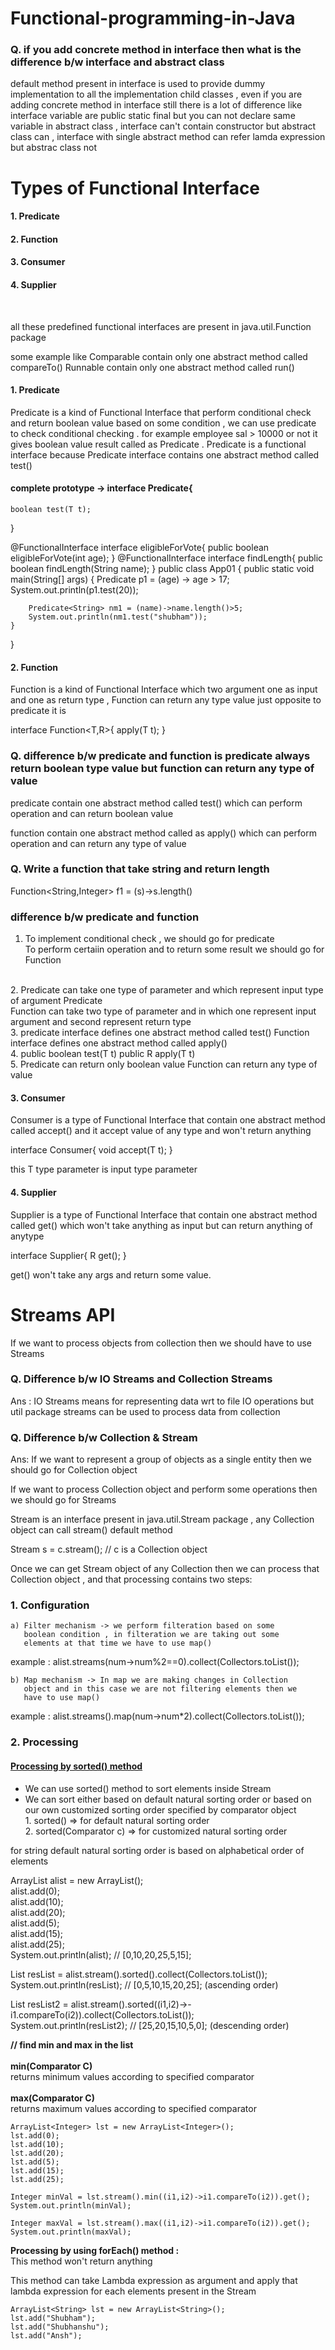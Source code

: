 # Functional-programming-in-Java

### <b> Q. if you add concrete method in interface then what is the difference b/w interface and abstract class<br></b>
default method present in interface is used to provide dummy 
implementation to all the implementation child classes , even if you are 
adding concrete method in interface still there is a lot of difference 
like interface variable are public static final but you can not declare 
same variable in abstract class , interface can't contain constructor but 
abstract class can , interface with single abstract method can refer lamda 
expression but abstrac class not

# Types of Functional Interface<br>
#### 1. Predicate <br>
#### 2. Function <br>
#### 3. Consumer <br>
#### 4. Supplier <br>
<br>

all these predefined functional interfaces are present in java.util.Function
package 

some example like Comparable contain only one abstract method called 
compareTo()
Runnable contain only one abstract method called run()


#### 1. Predicate
Predicate is a kind of Functional Interface that perform conditional check
and return boolean value based on some condition , we can use predicate 
to check conditional checking . for example employee sal > 10000 or not it 
gives boolean value result called as Predicate . Predicate is a functional 
interface because Predicate interface contains one abstract method called 
test() 

#### complete prototype -> interface Predicate<T>{
	boolean test(T t);
}

@FunctionalInterface
interface eligibleForVote{
	public boolean eligibleForVote(int age);
}
@FunctionalInterface
interface findLength{
	public boolean findLength(String name);
}
public class App01 {
	public static void main(String[] args) {
		Predicate<Integer> p1 = (age) -> age > 17;
		System.out.println(p1.test(20));
		
		Predicate<String> nm1 = (name)->name.length()>5;
		System.out.println(nm1.test("shubham"));
	}
}

#### 2. Function
Function is a kind of Functional Interface which two argument one as 
input and one as return type , Function can return any type value just 
opposite to predicate it is

interface Function<T,R>{
	<R> apply(T t);	
}

### <b> Q. difference b/w predicate and function is predicate always return boolean type value but function can return any type of value </b>

predicate contain one abstract method called test() which can perform 
operation and can return boolean value

function contain one abstract method called as apply() which can perform 
operation and can return any type of value


### <b> Q. Write a function that take string and return length </b>

Function<String,Integer> f1 = (s)->s.length()


### <b> difference b/w predicate and function </b>
1. To implement conditional check , we should go for predicate
   <br>
   To perform certaiin operation and to return some result we should go 
   for Function
<br>
2. Predicate can take one type of parameter and which represent input type 
   of argument Predicate<T>
   <br>
   Function can take two type of parameter and in which one represent 
   input argument and second represent return type
<br>
3. predicate interface defines one abstract method called test()
   Function interface defines one abstract method called apply()
<br>
4. public boolean test(T t)
   public R apply(T t)
<br>
5. Predicate can return only boolean value
   Function can return any type of value


#### <b> 3. Consumer </b>
Consumer is a type of Functional Interface that contain one abstract method 
called accept() and it accept value of any type and won't return anything

interface Consumer<T>{
	void accept(T t);
}

this T type parameter is input type parameter

#### <b> 4. Supplier </b>
Supplier is a type of Functional Interface that contain one abstract method 
called get() which won't take anything as input but can return anything of 
anytype

interface Supplier<R>{
	R get();
}

get() won't take any args and return some value.

# Streams API<br>
If we want to process objects from collection then we should have to use 
Streams

### <b>  Q. Difference b/w IO Streams and Collection Streams<br> </b>
Ans : IO Streams means for representing data wrt to file IO operations
but util package streams can be used to process data from collection

### <b> Q. Difference b/w Collection & Stream<br> </b>
Ans: If we want to represent a group of objects as a single entity then we 
should go for Collection object

If we want to process Collection object and perform some operations then 
we should go for Streams

Stream is an interface present in java.util.Stream package , any 
Collection object can call stream() default method 


Stream s = c.stream(); // c is a Collection object

Once we can get Stream object of any Collection then we can process that 
Collection object , and that processing contains two steps:

### <b> 1. Configuration <br> </b>

	a) Filter mechanism -> we perform filteration based on some 
 	   boolean condition , in filteration we are taking out some 
	   elements at that time we have to use map()

example : alist.streams(num->num%2==0).collect(Collectors.toList());
	
	b) Map mechanism -> In map we are making changes in Collection 
	   object and in this case we are not filtering elements then we 
	   have to use map()   

example : alist.streams().map(num->num*2).collect(Collectors.toList());

### <b> 2. Processing</b>

#### <u> Processing by sorted() method<br>	</u>

* We can use sorted() method to sort elements inside Stream
* We can sort either based on default natural sorting order or 
based on our own customized sorting order specified by comparator
object<br> 
		1. sorted() => for default natural sorting order
		<br>
		2. sorted(Comparator c) => for customized natural sorting order

for string default natural sorting order is based on alphabetical order of elements


ArrayList<Integer> alist = new ArrayList<Integer>(); <br>
alist.add(0);<br>
alist.add(10);<br>
alist.add(20);<br>
alist.add(5);	<br>
alist.add(15);<br>
alist.add(25);<br>
System.out.println(alist); // [0,10,20,25,5,15];<br>

List<Integer> resList = alist.stream().sorted().collect(Collectors.toList());<br>
System.out.println(resList); // [0,5,10,15,20,25]; (ascending order)<br>


List<Integer> resList2 = alist.stream().sorted((i1,i2)->-i1.compareTo(i2)).collect(Collectors.toList());<br>
System.out.println(resList2); // [25,20,15,10,5,0]; (descending order)<br>


<b>// find min and max in the list<br><br></b>
<b>min(Comparator C)</b><br>
returns minimum values according to specified comparator<br><br>
<b>max(Comparator C)</b><br>
returns maximum values according to specified comparator

	ArrayList<Integer> lst = new ArrayList<Integer>();
	lst.add(0);
	lst.add(10);
	lst.add(20);
	lst.add(5);
	lst.add(15);
	lst.add(25);

	Integer minVal = lst.stream().min((i1,i2)->i1.compareTo(i2)).get();
	System.out.println(minVal);

	Integer maxVal = lst.stream().max((i1,i2)->i1.compareTo(i2)).get();
	System.out.println(maxVal);

<b>Processing by using forEach() method : </b><br>
This method won't return anything<br>

This method can take Lambda expression as argument and apply that  lambda expression for each elements present in the Stream

	ArrayList<String> lst = new ArrayList<String>();
	lst.add("Shubham");
	lst.add("Shubhanshu");
	lst.add("Ansh");